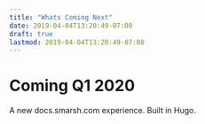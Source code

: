```yaml
---
title: "Whats Coming Next"
date: 2019-04-04T13:20:49-07:00
draft: true
lastmod: 2019-04-04T13:20:49-07:00
---
```

# Coming Q1 2020

A new docs.smarsh.com experience. Built in Hugo.
